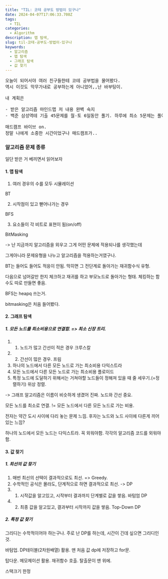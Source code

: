 ```yaml
---
title: "TIL: 코테 공부도 방법이 있구나"
date: 2024-04-07T17:06:33.708Z
tags:
  - TIL
categories:
  - Algorithm
description: 맵 탐색,
slug: til-코테-공부도-방법이-있구나
keywords:
  - 알고리즘
  - 맵 탐색
  - 그래프 탐색
  - 값 찾기
---
```


<pre>
오늘이 되어서야 여러 친구들한테 코테 공부법을 물어봤다.
역시 이것도 막무가내로 공부하는게 아니었어,,난 바부팅이.

내 계획은

- 받은 알고리즘 마인드맵 저 내용 완벽 숙지
- 백준 삼성역테 기출 45문제를 월-토 6일동안 풀기. 하루에 최소 5문제는 풀어야 그나마 눈에 익을 듯.

매드캠프 바이브 on.
정말 나에게 소중한 시간이었구나 매드캠프가..
</pre>

### 알고리즘 문제 종류

일단 받은 거 베끼면서 읽어보자

#### 1. 맵 탐색

1.  여러 경우의 수를 모두 시뮬레이션

BT

2.  시작점이 있고 뻗어나가는 경우

BFS

3.  요소들이 각 비트로 표현이 됨(on/off)

BitMasking

-> 난 지금까지 알고리즘을 외우고 그게 어떤 문제에 적용되나를 생각했는데

</p>그게아니라 문제유형을 나누고 알고리즘을 적용하는거였구나.
</p>BT는 들어도 들어도 적응이 안됨. 막히면 그 전단계로 돌아가는 재귀함수식 유형.
</p>다음으로 넘어갈만 한지 체크하고 재귀를 하고 부모노드로 돌아가는 형태. 체킹하는 함수도 따로 만들면 좋음.
</p>BFS는 heapq 쓰는거.
</p>bitmasking은 처음 들어봤다.

#### 2. 그래프 탐색

##### 1. 모든 노드를 최소비용으로 연결함. => 최소 신장 트리.

1. 1. 노드가 많고 간선이 적은 경우
      크루스칼
1. 2. 간선이 많은 경우.
      프림
1. 하나의 노드에서 다른 모든 노드로 가는 최소비용
   다익스트라
1. 모든 노드에서 다른 모든 노드로 가는 최소비용
   플로이드
1. 특정 노드에 도달하기 위해서는 거쳐야할 노드들이 정해져 있을 때 줄 세우기.(=정렬하기)
   위상 정렬.

-> 그래프 알고리즘은 이름이 비슷하게 생겼어 진짜. 노드와 간선 중요.

</p>모든 노드를 최소로 연결. != 모든 노드에서 다른 모든 노드로 가는 비용.
</p>전자는 약간 도시 사이에 다리 놓는 문제 느낌. 후자는 노드와 노드 사이에 다른게 끼어있는 느낌?
</p>하나의 노드에서 모든 노드는 다익스트라. 꼭 외워야함. 각각의 알고리즘 코드를 외워야함.

#### 3. 값 찾기

##### 1. 최선의 값 찾기

1. 매번 최선의 선택이 결과적으로도 최선. => Greedy.
2. 수학적인 공식은 몰라도, 단계적으로 하면 결과적으로 최선. -> DP
3. 1. 시작값을 알고있고, 시작부터 결과까지 단계별로 값을 쌓음.
      바텀엄 DP
4. 2. 최종 값을 알고있고, 결과부터 시작까지 값을 쌓음.
      Top-Down DP

##### 2. 특정 값 찾기

</p> 그리디는 수학적이어야 하는구나. 주로 난 DP를 하는데, 시간이 긴데 싶으면 그리디인것.
</p> 바텀업. DP테이블(2차원배열) 활용. 맨 처음 값 dp에 저장하고 for문.
</p> 탑다운. 메모제이션 활용. 재귀함수 호출. 탈출문이 맨 위에.
</p> 스택크기 한정

